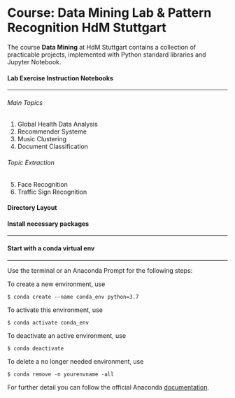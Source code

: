 # Course: Data Mining Lab & Pattern Recognition HdM Stuttgart
The course **Data Mining** at HdM Stuttgart contains a collection of practicable projects,
implemented with Python standard libraries and Jupyter Notebook.

#### Lab Exercise Instruction Notebooks
----------------------------------

###### Main Topics
1. Global Health Data Analysis
2. Recommender Systeme
3. Music Clustering
4. Document Classification

###### Topic Extraction
5. Face Recognition
6. Traffic Sign Recognition

#### Directory Layout


#### Install necessary packages
--------------------------

#### Start with a conda virtual env
------------------------------

Use the terminal or an Anaconda Prompt for the following steps:

To create a new environment, use
```
$ conda create --name conda_env python=3.7
```
To activate this environment, use
```
$ conda activate conda_env
```
 To deactivate an active environment, use
```
$ conda deactivate
```
To delete a no longer needed environment, use
```
$ conda remove -n yourenvname -all
```
For further detail you can follow the official Anaconda [documentation].


[documentation]: https://docs.conda.io/projects/conda/en/latest/user-guide/tasks/manage-environments.html
